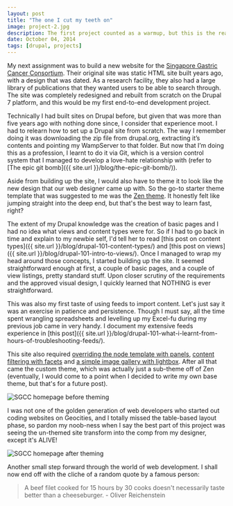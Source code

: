 ```yaml
---
layout: post
title: "The one I cut my teeth on"
image: project-2.jpg
description: The first project counted as a warmup, but this is the real thing. My first solo flight covered everything from site functionality to custom theme. Baby steps, people.
date: October 04, 2014
tags: [drupal, projects]
---
```

My next assignment was to build a new website for the [Singapore Gastric Cancer Consortium](http://www.sgcc.sg). Their original site was static HTML site built years ago, with a design that was dated. As a research facility, they also had a large library of publications that they wanted users to be able to search through. The site was completely redesigned and rebuilt from scratch on the Drupal 7 platform, and this would be my first end-to-end development project.

Technically I had built sites on Drupal before, but given that was more than five years ago with nothing done since, I consider that experience moot. I had to relearn how to set up a Drupal site from scratch. The way I remember doing it was downloading the zip file from drupal.org, extracting it’s contents and pointing my WampServer to that folder. But now that I’m doing this as a profession, I learnt to do it via Git, which is a version control system that I managed to develop a love-hate relationship with (refer to [The epic git bomb]({{ site.url }}/blog/the-epic-git-bomb/)).

Aside from building up the site, I would also have to theme it to look like the new design that our web designer came up with. So the go-to starter theme template that was suggested to me was the [Zen theme](https://drupal.org/project/zen). It honestly felt like jumping straight into the deep end, but that's the best way to learn fast, right?

The extent of my Drupal knowledge was the creation of basic pages and I had no idea what views and content types were for. So if I had to go back in time and explain to my newbie self, I'd tell her to read [this post on content types]({{ site.url }}/blog/drupal-101-content-types/) and [this post on views]({{ site.url }}/blog/drupal-101-intro-to-views/). Once I managed to wrap my head around those concepts, I started building up the site. It seemed straightforward enough at first, a couple of basic pages, and a couple of view listings, pretty standard stuff. Upon closer scrutiny of the requirements and the approved visual design, I quickly learned that NOTHING is ever straightforward.

This was also my first taste of using feeds to import content. Let's just say it was an exercise in patience and persistence. Though I must say, all the time spent wrangling spreadsheets and levelling up my Excel-fu during my previous job came in very handy. I document my extensive feeds experience in [this post]({{ site.url }}/blog/drupal-101-what-i-learnt-from-hours-of-troubleshooting-feeds/).

This site also required [overriding the node template with panels](/placeholder-post.html), [content filtering with facets](/placeholder-post.html) and [a simple image gallery with lightbox](/placeholder-post.html). After all that came the custom theme, which was actually just a sub-theme off of Zen (eventually, I would come to a point when I decided to write my own base theme, but that's for a future post). 

<img src="{{ site.url }}/images/posts/sgcc-before.jpg" alt="SGCC homepage before theming"/>

I was not one of the golden generation of web developers who started out coding websites on Geocities, and I totally missed the table-based layout phase, so pardon my noob-ness when I say the best part of this project was seeing the un-themed site transform into the comp from my designer, except it's ALIVE! 

<img src="{{ site.url }}/images/posts/sgcc-after.jpg" alt="SGCC homepage after theming"/>

Another small step forward through the world of web development. I shall now end off with the cliche of a random quote by a famous person:

> A beef filet cooked for 15 hours by 30 cooks doesn't necessarily taste better than a cheeseburger. - Oliver Reichenstein
